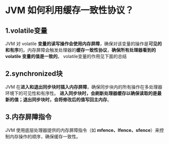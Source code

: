 # JVM 如何利用缓存一致性协议？

##  1.volatile变量
  JVM 对 volatile **变量的读写操作会使用内存屏障**，确保对该变量的操作是**可见的和有序**的。内存屏障会触发处理器的**缓存一致性协议**，**确保所有处理器看到的 volatile 变量的值是一致的**。
   volatile变量的作用见下面的总结

## 2.synchronized块
  JVM 在**进入和退出同步块时插入内存屏障**，确保同步块内的所有操作在多处理器环境下的可见性和有序性。
  **进入同步块时，会刷新处理器缓存以确保读取的是最新的值；退出同步块时，会将修改后的值写回主内存**。

## 3.内存屏障指令
  JVM 使用底层处理器提供的内存屏障指令（如 **mfence、lfence、sfence**）来控制内存操作的顺序，确保缓存一致性。